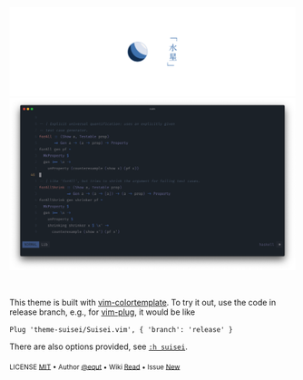 ![Suisei Banner] ![Suisei Dark Mode Preview Screenshot]

[suisei banner]: ./artwork/banner.png "「水星」"
[suisei dark mode preview screenshot]: ./artwork/preview/dark.png

<br/>

This theme is built with [vim-colortemplate]. To try it out, use the code in
release branch, e.g., for [vim-plug], it would be like

[vim-colortemplate]: https://github.com/lifepillar/vim-colortemplate
[vim-plug]: https://github.com/junegunn/vim-plug

```vim
Plug 'theme-suisei/Suisei.vim', { 'branch': 'release' }
```

There are also options provided, see
[`:h suisei`](https://github.com/theme-suisei/Suisei.vim/blob/release/doc/suisei.txt).

<sub>LICENSE [MIT] • Author [@equt] • Wiki [Read] • Issue [New]</sub>

[mit]: ./LICENSE
[@equt]: https://github.com/equt
[read]: https://github.com/theme-suisei/Suisei.vim/wiki
[new]: https://github.com/theme-suisei/Suisei.vim/issues/new/choose

